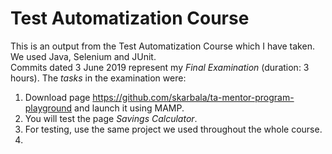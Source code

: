 # Test Automatization Course

This is an output from the Test Automatization Course which I have taken. We used Java, Selenium and JUnit.  
Commits dated 3 June 2019 represent my *Final Examination* (duration: 3 hours). The *tasks* in the examination were:  

1. Download page <https://github.com/skarbala/ta-mentor-program-playground> and launch it using MAMP.
2. You will test the page *Savings Calculator*.
3. For testing, use the same project we used throughout the whole course.
4. 
